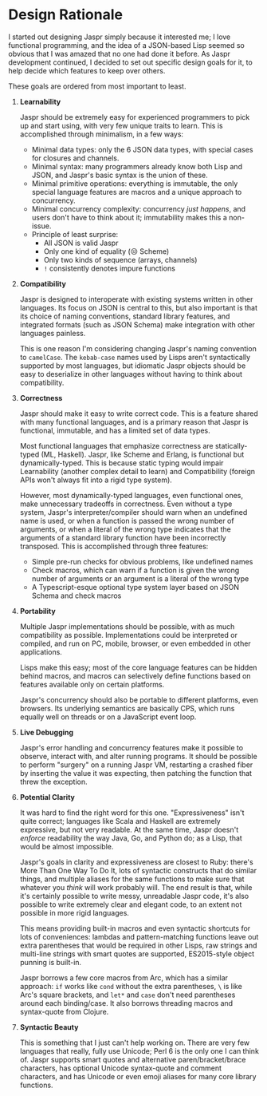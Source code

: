 # Design Rationale

I started out designing Jaspr simply because it interested me; I love functional programming, and the idea of a JSON-based Lisp seemed so obvious that I was amazed that no one had done it before. As Jaspr development continued, I decided to set out specific design goals for it, to help decide which features to keep over others.

These goals are ordered from most important to least.

 1. **Learnability**

    Jaspr should be extremely easy for experienced programmers to pick up and start using, with very few unique traits to learn. This is accomplished through minimalism, in a few ways:

    - Minimal data types: only the 6 JSON data types, with special cases for closures and channels.
    - Minimal syntax: many programmers already know both Lisp and JSON, and Jaspr's basic syntax is the union of these.
    - Minimal primitive operations: everything is immutable, the only special language features are macros and a unique approach to concurrency.
    - Minimal concurrency complexity: concurrency _just happens_, and users don't have to think about it; immutability makes this a non-issue.
    - Principle of least surprise:
      - All JSON is valid Jaspr
      - Only one kind of equality (😒 Scheme)
      - Only two kinds of sequence (arrays, channels)
      - `!` consistently denotes impure functions

 2. **Compatibility**
 
    Jaspr is designed to interoperate with existing systems written in other languages. Its focus on JSON is central to this, but also important is that its choice of naming conventions, standard library features, and integrated formats (such as JSON Schema) make integration with other languages painless.

    This is one reason I'm considering changing Jaspr's naming convention to `camelCase`. The `kebab-case` names used by Lisps aren't syntactically supported by most languages, but idiomatic Jaspr objects should be easy to deserialize in other languages without having to think about compatibility.

 3. **Correctness**

    Jaspr should make it easy to write correct code. This is a feature shared with many functional languages, and is a primary reason that Jaspr is functional, immutable, and has a limited set of data types.

    Most functional languages that emphasize correctness are statically-typed (ML, Haskell). Jaspr, like Scheme and Erlang, is functional but dynamically-typed. This is because static typing would impair Learnability (another complex detail to learn) and Compatibility (foreign APIs won't always fit into a rigid type system).

    However, most dynamically-typed languages, even functional ones, make unnecessary tradeoffs in correctness. Even without a type system, Jaspr's interpreter/compiler should warn when an undefined name is used, or when a function is passed the wrong number of arguments, or when a literal of the wrong type indicates that the arguments of a standard library function have been incorrectly transposed. This is accomplished through three features:

    - Simple pre-run checks for obvious problems, like undefined names
    - Check macros, which can warn if a function is given the wrong number of arguments or an argument is a literal of the wrong type
    - A Typescript-esque optional type system layer based on JSON Schema and check macros

 4. **Portability**

    Multiple Jaspr implementations should be possible, with as much compatibility as possible. Implementations could be interpreted or compiled, and run on PC, mobile, browser, or even embedded in other applications.

    Lisps make this easy; most of the core language features can be hidden behind macros, and macros can selectively define functions based on features available only on certain platforms.

    Jaspr's concurrency should also be portable to different platforms, even browsers. Its underlying semantics are basically CPS, which runs equally well on threads or on a JavaScript event loop.

 5. **Live Debugging**

    Jaspr's error handling and concurrency features make it possible to observe, interact with, and alter running programs. It should be possible to perform "surgery" on a running Jaspr VM, restarting a crashed fiber by inserting the value it was expecting, then patching the function that threw the exception.

 6. **Potential Clarity**

    It was hard to find the right word for this one. "Expressiveness" isn't quite correct; languages like Scala and Haskell are extremely expressive, but not very readable. At the same time, Jaspr doesn't _enforce_ readability the way Java, Go, and Python do; as a Lisp, that would be almost impossible.

    Jaspr's goals in clarity and expressiveness are closest to Ruby: there's More Than One Way To Do It, lots of syntactic constructs that do similar things, and multiple aliases for the same functions to make sure that whatever you _think_ will work probably will. The end result is that, while it's certainly possible to write messy, unreadable Jaspr code, it's also possible to write extremely clear and elegant code, to an extent not possible in more rigid languages.

    This means providing built-in macros and even syntactic shortcuts for lots of conveniences: lambdas and pattern-matching functions leave out extra parentheses that would be required in other Lisps, raw strings and multi-line strings with smart quotes are supported, ES2015-style object punning is built-in.

    Jaspr borrows a few core macros from Arc, which has a similar approach: `if` works like `cond` without the extra parentheses, `\` is like Arc's square brackets, and `let*` and `case` don't need parentheses around each binding/case. It also borrows threading macros and syntax-quote from Clojure.

 7. **Syntactic Beauty**

    This is something that I just can't help working on. There are very few languages that really, fully use Unicode; Perl 6 is the only one I can think of. Jaspr supports smart quotes and alternative paren/bracket/brace characters, has optional Unicode syntax-quote and comment characters, and has Unicode or even emoji aliases for many core library functions.
